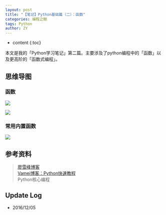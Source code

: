 ```yaml
---
layout: post
title: "【笔记】Python基础篇（二）：函数"
categories: 编程之魅
tags: Python
author: ZY
---
```


* content
{:toc}

本文是我的「Python学习笔记」第二篇。主要涉及了python编程中的「函数」以及更高阶的「函数式编程」。




## 思维导图

### 函数
![](https://raw.githubusercontent.com/woaielf/woaielf.github.io/master/_posts/Pic/1612/161205-1.png)
 
![](https://raw.githubusercontent.com/woaielf/woaielf.github.io/master/_posts/Pic/1612/161205-2.png)

### 常用内置函数
![](https://raw.githubusercontent.com/woaielf/woaielf.github.io/master/_posts/Pic/1612/161205-3.png)


## 参考资料
> [廖雪峰博客](http://www.liaoxuefeng.com/wiki/001374738125095c955c1e6d8bb493182103fac9270762a000) <br>
[Vamei博客：Python快速教程](http://www.cnblogs.com/vamei/archive/2012/09/13/2682778.html) <br>
Python核心编程


## Update Log
- 2016/12/05